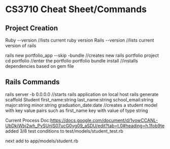 # CS3710 Cheat Sheet/Commands

## Project Creation
Ruby --version //lists current ruby version
Rails --version //lists current version of rails

rails new portfolio_app --skip -bundle //creates new rails portfolio project
cd portfolio //enter the portfolio portfolio
bundle install //installs dependencies based on gem file

## Rails Commands
rails server -b 0.0.0.0 //starts rails application on local host
rails generate scaffold Student first_name:string last_name:string school_email:string major:string minor:string graduation_date:date //creates a student model with key value pairs such as first_name key with value of type string

Current Process
Doc:https://docs.google.com/document/d/1yowCCANL-UbDkiWbj2wh_PvSUnlS07ucG0yg09_aSDU/edit?tab=t.0#heading=h.1fob9te 
added 3/8  test conditions to test/models/student_test.rb

next
add to app/models/student.rb

